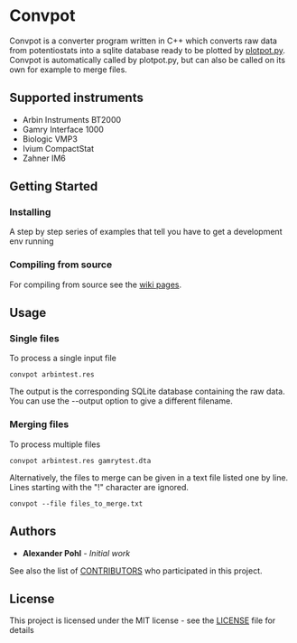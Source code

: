 # Convpot

Convpot is a converter program written in C++ which converts raw data from potentiostats into a sqlite database ready to be plotted by [plotpot.py](https://github.com/ahpohl/plotpot). Convpot is automatically called by plotpot.py, but can also be called on its own for example to merge files. 

## Supported instruments

* Arbin Instruments BT2000
* Gamry Interface 1000
* Biologic VMP3
* Ivium CompactStat
* Zahner IM6

## Getting Started

### Installing

A step by step series of examples that tell you have to get a development env running

### Compiling from source

For compiling from source see the [wiki pages](https://github.com/ahpohl/convpot/wiki).

## Usage

### Single files

To process a single input file

`convpot arbintest.res`

The output is the corresponding SQLite database containing the raw data. You can use the --output option to give a different filename.

### Merging files

To process multiple files

`convpot arbintest.res gamrytest.dta`

Alternatively, the files to merge can be given in a text file listed one by line. Lines starting with the "!" character are ignored.

`convpot --file files_to_merge.txt`

## Authors

* **Alexander Pohl** - *Initial work*

See also the list of [CONTRIBUTORS](https://github.com/ahpohl/convpot/blob/master/CONTRIBUTORS.md) who participated in this project.

## License

This project is licensed under the MIT license - see the [LICENSE](LICENSE) file for details
